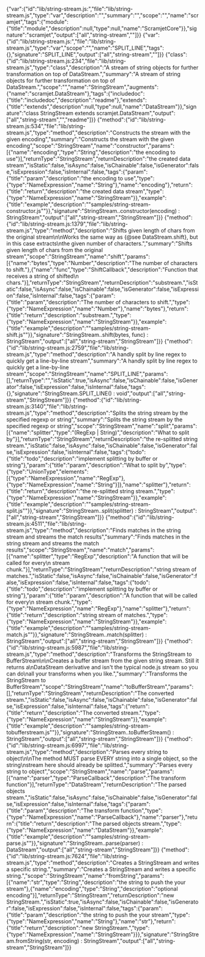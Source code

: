 {"var":{"id":"lib/string-stream.js:","file":"lib/string-stream.js","type":"var","description":"","summary":"","scope":"","name":"scramjet","tags":{"module":{"title":"module","description":null,"type":null,"name":"ScramjetCore"}},"signature":"scramjet","output":["all","string-stream",""]}}
{"var":{"id":"lib/string-stream.js:","file":"lib/string-stream.js","type":"var","scope":"","name":"SPLIT_LINE","tags":{},"signature":"SPLIT_LINE","output":["all","string-stream",""]}}
{"class":{"id":"lib/string-stream.js:234","file":"lib/string-stream.js","type":"class","description":"A stream of string objects for further transformation on top of DataStream.","summary":"A stream of string objects for further transformation on top of DataStream.","scope":"","name":"StringStream","augments":{"name":"scramjet.DataStream"},"tags":{"includedoc":{"title":"includedoc","description":"readme"},"extends":{"title":"extends","description":null,"type":null,"name":"DataStream"}},"signature":"class StringStream extends scramjet.DataStream","output":["all","string-stream","","readme"]}}
{"method":{"id":"lib/string-stream.js:534","file":"lib/string-stream.js","type":"method","description":"Constructs the stream with the given encoding","summary":"Constructs the stream with the given encoding","scope":"StringStream","name":"constructor","params":[{"name":"encoding","type":"String","description":"the encoding to use"}],"returnType":"StringStream","returnDescription":"the created data stream","isStatic":false,"isAsync":false,"isChainable":false,"isGenerator":false,"isExpression":false,"isInternal":false,"tags":{"param":{"title":"param","description":"the encoding to use","type":{"type":"NameExpression","name":"String"},"name":"encoding"},"return":{"title":"return","description":"the created data stream","type":{"type":"NameExpression","name":"StringStream"}},"example":{"title":"example","description":"\"samples/string-stream-constructor.js\""}},"signature":"StringStream..constructor(encoding) : StringStream","output":["all","string-stream","StringStream"]}}
{"method":{"id":"lib/string-stream.js:1379","file":"lib/string-stream.js","type":"method","description":"Shifts given length of chars from the original stream\n\nWorks the same way as {@see DataStream.shift}, but in this case extracts\nthe given number of characters.","summary":"Shifts given length of chars from the original stream","scope":"StringStream","name":"shift","params":[{"name":"bytes","type":"Number","description":"The number of characters to shift."},{"name":"func","type":"ShiftCallback","description":"Function that receives a string of shifted\n                                chars."}],"returnType":"StringStream","returnDescription":"substream.","isStatic":false,"isAsync":false,"isChainable":false,"isGenerator":false,"isExpression":false,"isInternal":false,"tags":{"param":{"title":"param","description":"The number of characters to shift.","type":{"type":"NameExpression","name":"Number"},"name":"bytes"},"return":{"title":"return","description":"substream.","type":{"type":"NameExpression","name":"StringStream"}},"example":{"title":"example","description":"\"samples/string-stream-shift.js\""}},"signature":"StringStream..shift(bytes, func) : StringStream","output":["all","string-stream","StringStream"]}}
{"method":{"id":"lib/string-stream.js:2759","file":"lib/string-stream.js","type":"method","description":"A handly split by line regex to quickly get a line-by-line stream","summary":"A handly split by line regex to quickly get a line-by-line stream","scope":"StringStream","name":"SPLIT_LINE","params":[],"returnType":"","isStatic":true,"isAsync":false,"isChainable":false,"isGenerator":false,"isExpression":false,"isInternal":false,"tags":{},"signature":"StringStream.SPLIT_LINE() : void","output":["all","string-stream","StringStream"]}}
{"method":{"id":"lib/string-stream.js:3140","file":"lib/string-stream.js","type":"method","description":"Splits the string stream by the specified regexp or string","summary":"Splits the string stream by the specified regexp or string","scope":"StringStream","name":"split","params":[{"name":"splitter","type":"(RegExp | String)","description":"What to split by"}],"returnType":"StringStream","returnDescription":"the re-splitted string stream.","isStatic":false,"isAsync":false,"isChainable":false,"isGenerator":false,"isExpression":false,"isInternal":false,"tags":{"todo":{"title":"todo","description":"implement splitting by buffer or string"},"param":{"title":"param","description":"What to split by","type":{"type":"UnionType","elements":[{"type":"NameExpression","name":"RegExp"},{"type":"NameExpression","name":"String"}]},"name":"splitter"},"return":{"title":"return","description":"the re-splitted string stream.","type":{"type":"NameExpression","name":"StringStream"}},"example":{"title":"example","description":"\"samples/string-stream-split.js\""}},"signature":"StringStream..split(splitter) : StringStream","output":["all","string-stream","StringStream"]}}
{"method":{"id":"lib/string-stream.js:4511","file":"lib/string-stream.js","type":"method","description":"Finds matches in the string stream and streams the match results","summary":"Finds matches in the string stream and streams the match results","scope":"StringStream","name":"match","params":[{"name":"splitter","type":"RegExp","description":"A function that will be called for every\n                            stream chunk."}],"returnType":"StringStream","returnDescription":"string stream of matches.","isStatic":false,"isAsync":false,"isChainable":false,"isGenerator":false,"isExpression":false,"isInternal":false,"tags":{"todo":{"title":"todo","description":"implement splitting by buffer or string"},"param":{"title":"param","description":"A function that will be called for every\n                            stream chunk.","type":{"type":"NameExpression","name":"RegExp"},"name":"splitter"},"return":{"title":"return","description":"string stream of matches.","type":{"type":"NameExpression","name":"StringStream"}},"example":{"title":"example","description":"\"samples/string-stream-match.js\""}},"signature":"StringStream..match(splitter) : StringStream","output":["all","string-stream","StringStream"]}}
{"method":{"id":"lib/string-stream.js:5987","file":"lib/string-stream.js","type":"method","description":"Transforms the StringStream to BufferStream\n\nCreates a buffer stream from the given string stream. Still it returns a\nDataStream derivative and isn't the typical node.js stream so you can do\nall your transforms when you like.","summary":"Transforms the StringStream to BufferStream","scope":"StringStream","name":"toBufferStream","params":[],"returnType":"StringStream","returnDescription":"The converted stream.","isStatic":false,"isAsync":false,"isChainable":false,"isGenerator":false,"isExpression":false,"isInternal":false,"tags":{"return":{"title":"return","description":"The converted stream.","type":{"type":"NameExpression","name":"StringStream"}},"example":{"title":"example","description":"\"samples/string-stream-tobufferstream.js\""}},"signature":"StringStream..toBufferStream() : StringStream","output":["all","string-stream","StringStream"]}}
{"method":{"id":"lib/string-stream.js:6997","file":"lib/string-stream.js","type":"method","description":"Parses every string to object\n\nThe method MUST parse EVERY string into a single object, so the string\nstream here should already be splitted.","summary":"Parses every string to object","scope":"StringStream","name":"parse","params":[{"name":"parser","type":"ParseCallback","description":"The transform function"}],"returnType":"DataStream","returnDescription":"The parsed objects stream.","isStatic":false,"isAsync":false,"isChainable":false,"isGenerator":false,"isExpression":false,"isInternal":false,"tags":{"param":{"title":"param","description":"The transform function","type":{"type":"NameExpression","name":"ParseCallback"},"name":"parser"},"return":{"title":"return","description":"The parsed objects stream.","type":{"type":"NameExpression","name":"DataStream"}},"example":{"title":"example","description":"\"samples/string-stream-parse.js\""}},"signature":"StringStream..parse(parser) : DataStream","output":["all","string-stream","StringStream"]}}
{"method":{"id":"lib/string-stream.js:7624","file":"lib/string-stream.js","type":"method","description":"Creates a StringStream and writes a specific string.","summary":"Creates a StringStream and writes a specific string.","scope":"StringStream","name":"fromString","params":[{"name":"str","type":"String","description":"the string to push the your stream"},{"name":"encoding","type":"String","description":"optional encoding"}],"returnType":"StringStream","returnDescription":"new StringStream.","isStatic":true,"isAsync":false,"isChainable":false,"isGenerator":false,"isExpression":false,"isInternal":false,"tags":{"param":{"title":"param","description":"the string to push the your stream","type":{"type":"NameExpression","name":"String"},"name":"str"},"return":{"title":"return","description":"new StringStream.","type":{"type":"NameExpression","name":"StringStream"}}},"signature":"StringStream.fromString(str, encoding) : StringStream","output":["all","string-stream","StringStream"]}}
